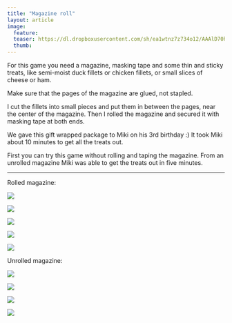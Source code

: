 ```yaml
---
title: "Magazine roll"
layout: article
image:
  feature:
  teaser: https://dl.dropboxusercontent.com/sh/ea1wtnz7z734o12/AAAlD70hkSYFQuTRumHvckjLa/aktivointi/lehtirulla/DSC36316-245px.jpg
  thumb:
---
```


For this game you need a magazine, masking tape and some thin and sticky treats, like semi-moist duck fillets or chicken fillets, or small slices of cheese or ham.

Make sure that the pages of the magazine are glued, not stapled.

I cut the fillets into small pieces and put them in between the pages, near the center of the magazine. Then I rolled the magazine and secured it with masking tape at both ends.

We gave this gift wrapped package to Miki on his 3rd birthday :) It took Miki about 10 minutes to get all the treats out.

First you can try this game without rolling and taping the magazine. From an unrolled magazine Miki was able to get the treats out in five minutes.

---

Rolled magazine:

[![](https://dl.dropboxusercontent.com/sh/ea1wtnz7z734o12/AADUuqWnHIbwDNbXChCaAP7ya/aktivointi/lehtirulla/DSC36316-800px.jpg)](https://dl.dropboxusercontent.com/sh/ea1wtnz7z734o12/AAA0nBm8UgaM6499gh5LxPfka/aktivointi/lehtirulla/DSC36316.jpg)

[![](https://dl.dropboxusercontent.com/sh/ea1wtnz7z734o12/AAAHopiOwj5Hh7Y9ivqmzKUQa/aktivointi/lehtirulla/DSC36330-800px.jpg)](https://dl.dropboxusercontent.com/sh/ea1wtnz7z734o12/AADatWkl-mXhiWjNccwJNalva/aktivointi/lehtirulla/DSC36330.jpg)

[![](https://dl.dropboxusercontent.com/sh/ea1wtnz7z734o12/AAAS8z1N2jjfzZRamac5BcYOa/aktivointi/lehtirulla/DSC36415-800px.jpg)](https://dl.dropboxusercontent.com/sh/ea1wtnz7z734o12/AAANPYdc9THtIMOksIJNOStXa/aktivointi/lehtirulla/DSC36415.jpg)

[![](https://dl.dropboxusercontent.com/sh/ea1wtnz7z734o12/AADtKYEXCfnLSduZ2IcrG1YEa/aktivointi/lehtirulla/DSC36428-800px.jpg)](https://dl.dropboxusercontent.com/sh/ea1wtnz7z734o12/AABIBqFS5HtYWwer4Vc8OJcRa/aktivointi/lehtirulla/DSC36428.jpg)

[![](https://dl.dropboxusercontent.com/sh/ea1wtnz7z734o12/AACN3XInIlWTY2ZMLbPlYMSja/aktivointi/lehtirulla/DSC36439-800px.jpg)](https://dl.dropboxusercontent.com/sh/ea1wtnz7z734o12/AAB_t151ez-BQA9X-PFkoNlUa/aktivointi/lehtirulla/DSC36439.jpg)

Unrolled magazine:

[![](https://dl.dropboxusercontent.com/sh/ea1wtnz7z734o12/AABgBYRl2_nV4WleHa2jAHkDa/aktivointi/lehtirulla/DSC36306-800px.jpg)](https://dl.dropboxusercontent.com/sh/ea1wtnz7z734o12/AABnuDVp3vJR9ZvNnGfKIQ4ga/aktivointi/lehtirulla/DSC36306.jpg)

[![](https://dl.dropboxusercontent.com/sh/ea1wtnz7z734o12/AABw3fDIcWx0Zd-GldtoZ-Eqa/aktivointi/lehtirulla/DSC36181-800px.jpg)](https://dl.dropboxusercontent.com/sh/ea1wtnz7z734o12/AAAmIE0H5YUGiRdfAIsAohDwa/aktivointi/lehtirulla/DSC36181.jpg)

[![](https://dl.dropboxusercontent.com/sh/ea1wtnz7z734o12/AAAiDkOMWhMpsIxWLAsn3vcma/aktivointi/lehtirulla/DSC36120-800px.jpg)](https://dl.dropboxusercontent.com/sh/ea1wtnz7z734o12/AACugPIQ8y7oVuH1OQFz_Fdja/aktivointi/lehtirulla/DSC36120.jpg)

[![](https://dl.dropboxusercontent.com/sh/ea1wtnz7z734o12/AACysUr-iA2CAIIDDzHv4HrCa/aktivointi/lehtirulla/DSC36290-800px.jpg)](https://dl.dropboxusercontent.com/sh/ea1wtnz7z734o12/AADmZ9_BTwM6e9QJaNZ9Y7x2a/aktivointi/lehtirulla/DSC36290.jpg)
